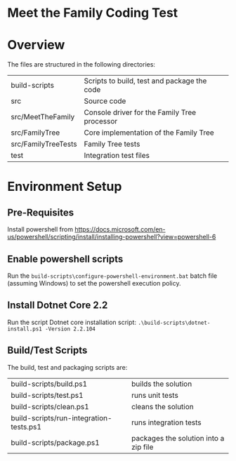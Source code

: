 # Meet the Family Coding Test

# Overview

The files are structured in the following directories:

| | |
| - | - |
| build-scripts | Scripts to build, test and package the code |
| src | Source code |
| src/MeetTheFamily | Console driver for the Family Tree processor |
| src/FamilyTree | Core implementation of the Family Tree |
| src/FamilyTreeTests | Family Tree tests |
| test | Integration test files |


# Environment Setup

## Pre-Requisites

Install powershell from https://docs.microsoft.com/en-us/powershell/scripting/install/installing-powershell?view=powershell-6

## Enable powershell scripts

Run the `build-scripts\configure-powershell-environment.bat` batch file (assuming Windows) to set the powershell execution policy.

## Install Dotnet Core 2.2

Run the script Dotnet core installation script: `.\build-scripts\dotnet-install.ps1 -Version 2.2.104`

## Build/Test Scripts

The build, test and packaging scripts are:

| | |
| - | - |
| build-scripts/build.ps1 | builds the solution |
| build-scripts/test.ps1 | runs unit tests |
| build-scripts/clean.ps1 | cleans the solution |
| build-scripts/run-integration-tests.ps1 | runs integration tests |
| build-scripts/package.ps1 | packages the solution into a zip file |


